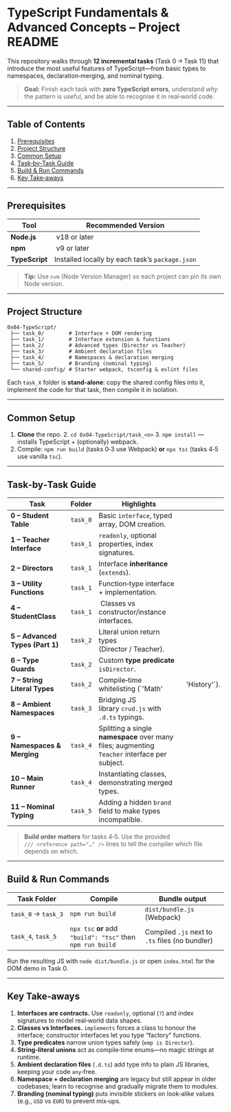 # TypeScript Fundamentals & Advanced Concepts – Project README

This repository walks through **12 incremental tasks** (Task 0 → Task 11) that introduce the most useful features of TypeScript—from basic types to namespaces, declaration‑merging, and nominal typing.

> **Goal:** Finish each task with **zero TypeScript errors**, understand *why* the pattern is useful, and be able to recognise it in real‑world code.

---

## Table of Contents

1. [Prerequisites](#prerequisites)
2. [Project Structure](#project-structure)
3. [Common Setup](#common-setup)
4. [Task‑by‑Task Guide](#task-by-task-guide)
5. [Build & Run Commands](#build--run-commands)
6. [Key Take‑aways](#key-take-aways)

---

## Prerequisites

| Tool           | Recommended Version                             |
| -------------- | ----------------------------------------------- |
| **Node.js**    |  v18 or later                                   |
| **npm**        |  v9 or later                                    |
| **TypeScript** | Installed locally by each task’s `package.json` |

> **Tip:** Use `nvm` (Node Version Manager) so each project can pin its own Node version.

---

## Project Structure

```
0x04-TypeScript/
 ├── task_0/        # Interface + DOM rendering
 ├── task_1/        # Interface extension & functions
 ├── task_2/        # Advanced types (Director vs Teacher)
 ├── task_3/        # Ambient declaration files
 ├── task_4/        # Namespaces & declaration merging
 ├── task_5/        # Branding (nominal typing)
 └── shared-config/ # Starter webpack, tsconfig & eslint files
```

Each `task_X` folder is **stand‑alone**: copy the shared config files into it, implement the code for that task, then compile it in isolation.

---

## Common Setup

1. **Clone** the repo.
   2. `cd 0x04-TypeScript/task_<n>`
   3. `npm install` — installs TypeScript + (optionally) webpack.
2. Compile: `npm run build` (tasks 0‑3 use Webpack) **or** `npx tsc` (tasks 4‑5 use vanilla `tsc`).

---

## Task‑by‑Task Guide

| Task                            | Folder   | Highlights                                                                                    |               |
| ------------------------------- | -------- | --------------------------------------------------------------------------------------------- | ------------- |
| **0 – Student Table**           | `task_0` | Basic `interface`, typed array, DOM creation.                                                 |               |
| **1 – Teacher Interface**       | `task_1` | `readonly`, optional properties, index signatures.                                            |               |
| **2 – Directors**               | `task_1` | Interface **inheritance** (`extends`).                                                        |               |
| **3 – Utility Functions**       | `task_1` | Function‑type interface + implementation.                                                     |               |
| **4 – StudentClass**            | `task_1` |  Classes vs constructor/instance interfaces.                                                  |               |
| **5 – Advanced Types (Part 1)** | `task_2` | Literal union return types (Director / Teacher).                                              |               |
| **6 – Type Guards**             | `task_2` | Custom **type predicate** `isDirector`.                                                       |               |
| **7 – String Literal Types**    | `task_2` | Compile‑time whitelisting (\`'Math'                                                           | 'History'\`). |
| **8 – Ambient Namespaces**      | `task_3` | Bridging JS library `crud.js` with `.d.ts` typings.                                           |               |
| **9 – Namespaces & Merging**    | `task_4` | Splitting a single **namespace** over many files; augmenting `Teacher` interface per subject. |               |
| **10 – Main Runner**            | `task_4` | Instantiating classes, demonstrating merged types.                                            |               |
| **11 – Nominal Typing**         | `task_5` | Adding a hidden `brand` field to make types incompatible.                                     |               |

> **Build order matters** for tasks 4‑5. Use the provided `/// <reference path="…" />` lines to tell the compiler which file depends on which.

---

## Build & Run Commands

| Task Folder         | Compile                                                    | Bundle output                                   |
| ------------------- | ---------------------------------------------------------- | ----------------------------------------------- |
| `task_0` → `task_3` | `npm run build`                                            | `dist/bundle.js` (Webpack)                      |
| `task_4`, `task_5`  | `npx tsc` **or** add `"build": "tsc"` then `npm run build` | Compiled `.js` next to `.ts` files (no bundler) |

Run the resulting JS with `node dist/bundle.js` or open `index.html` for the DOM demo in Task 0.

---

## Key Take‑aways

1. **Interfaces are contracts.** Use `readonly`, optional (`?`) and index signatures to model real‑world data shapes.
2. **Classes vs Interfaces.** `implements` forces a class to honour the interface; constructor interfaces let you type “factory” functions.
3. **Type predicates** narrow union types safely (`emp is Director`).
4. **String‑literal unions** act as compile‑time enums—no magic strings at runtime.
5. **Ambient declaration files** (`.d.ts`) add type info to plain JS libraries, keeping your code `any`‑free.
6. **Namespace + declaration merging** are legacy but still appear in older codebases; learn to recognise and gradually migrate them to modules.
7. **Branding (nominal typing)** puts invisible stickers on look‑alike values (e.g., `USD` vs `EUR`) to prevent mix‑ups.
